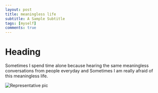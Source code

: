 ```yaml
---
layout: post
title: meaningless life
subtitle: A Sample Subtitle
tags: [myself]
comments: true
---
```


# Heading 
Sometimes I spend time alone because hearing the same meaningless conversations from people everyday and Sometimes I am really afraid of this meaningless life.



![Representative pic](https://encrypted-tbn0.gstatic.com/images?q=tbn:ANd9GcRIt6yFLspAjqY7WaFxdtFA46ZffxssXsrT1a0viHjEuumAvYACUpuVXiY&s=10)
